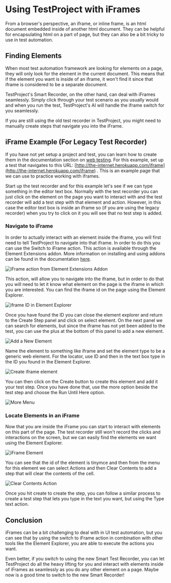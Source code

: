 # Using TestProject with iFrames

From a browser's perspective, an iframe, or inline frame, is an html document embedded inside of another html document. They can be helpful for encapsulating html on a part of page, but they can also be a bit tricky to use in test automation.

## Finding Elements

When most test automation framework are looking for elements on a page, they will only look for the element in the current document. This means that if the element you want is inside of an iframe, it won't find it since that iframe is considered to be a separate document.

TestProject's Smart Recorder, on the other hand, can deal with iFrames seamlessly. Simply click through your test scenario as you usually would and when you run the test, TestProject's AI will handle the iframe switch for you seamlessly.

If you are still using the old test recorder in TestProject, you might need to manually create steps that navigate you into the iFrame.

## iFrame Example (For Legacy Test Recorder)

If you have not yet setup a project and test, you can learn how to create them in the documentation section on [web testing](../../using-the-smart-test-recorder/web-testing/). For this example, set up a test that navigates to this URL: [http://the-internet.herokuapp.com/iframe](http://the-internet.herokuapp.com/iframe) . This is an example page that we can use to practice working with iframes.

Start up the test recorder and for this example let's see if we can type something in the editor text box. Normally with the test recorder you can just click on the element on the page you want to interact with and the test recorder will add a test step with that element and action. However, in this case the editor text box is inside an iframe so (if you are using the legacy recorder) when you try to click on it you will see that no test step is added.

### Navigate to iFrame

In order to actually interact with an element inside the iframe, you will first need to tell TestProject to navigate into that iframe. In order to do this you can use the Switch to iFrame action. This action is available through the Element Extensions addon. More information on installing and using addons can be found in the documentation [here](../../testproject-addons/using-addons-in-the-testproject-recorder.md).

![iFrame action from Element Extensions Addon](<../../.gitbook/assets/image (99).png>)

This action, will allow you to navigate into the iframe, but in order to do that you will need to let it know what element on the page is the iframe in which you are interested. You can find the iframe id on the page using the Element Explorer.

![iframe ID in Element Explorer](<../../.gitbook/assets/image (18).png>)

Once you have found the ID you can close the element explorer and return to the Create Step panel and click on select element. On the next panel we can search for elements, but since the iframe has not yet been added to the test, you can use the plus at the bottom of this panel to add a new element.

![Add a New Element](<../../.gitbook/assets/image (132) (1).png>)

Name the element to something like iframe and set the element type to be a generic web element. For the locator, use ID and then in the text box type in the ID you found in the Element Explorer.

![Create iframe element](<../../.gitbook/assets/image (95) (1).png>)

You can then click on the Create button to create this element and add it your test step. Once you have done that, use the more option beside the test step and choose the Run Until Here option.

![More Menu](<../../.gitbook/assets/image (87).png>)

### Locate Elements in an iFrame

Now that you are inside the iFrame you can start to interact with elements on this part of the page. The test recorder still won't record the clicks and interactions on the screen, but we can easily find the elements we want using the Element Explorer.

![iFrame Element](<../../.gitbook/assets/image (117) (2).png>)

You can see that the id of the element is tinymce and then from the menu for this element we can select Actions and then Clear Contents to add a step that will clear the contents of the cell.

![Clear Contents Action](<../../.gitbook/assets/image (134) (1).png>)

Once you hit create to create the step, you can follow a similar process to create a test step that lets you type in the text you want, but using the Type text action.

## Conclusion

iFrames can be a bit challenging to deal with in UI test automation, but you can see that by using the switch to iFrame action in combination with other tools like the Element Explorer, you are able to execute the actions you want.

Even better, if you switch to using the new Smart Test Recorder, you can let TestProject do all the heavy lifting for you and interact with elements inside of iFrames as seamlessly as you do any other element on a page. Maybe now is a good time to switch to the new Smart Recorder!

